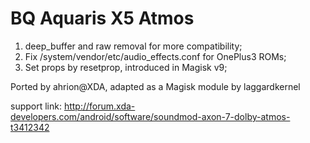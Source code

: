 # BQ Aquaris X5 Atmos

1. deep_buffer and raw removal for more compatibility;
2. Fix /system/vendor/etc/audio_effects.conf for OnePlus3 ROMs;
3. Set props by resetprop, introduced in Magisk v9;

Ported by ahrion@XDA, adapted as a Magisk module by laggardkernel

support link:
http://forum.xda-developers.com/android/software/soundmod-axon-7-dolby-atmos-t3412342

